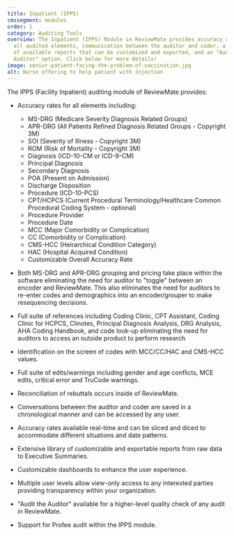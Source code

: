 ```yaml
---
title: Inpatient (IPPS)
cmssegment: modules
order: 1
category: Auditing Tools
overview: The Inpatient (IPPS) Module in ReviewMate provides accuracy rates for
  all audited elements, communication between the auditor and coder, a library
  of available reports that can be customized and exported, and an "Audit the
  Auditor" option. Click below for more details!
image: senior-patient-facing-the-problem-of-vaccination.jpg
alt: Nurse offering to help patient with injection
---
```

The IPPS (Facility Inpatient) auditing module of ReviewMate provides:

* Accuracy rates for all elements including:

  * MS-DRG (Medicare Severity Diagnosis Related Groups)
  * APR-DRG (All Patients Refined Diagnosis Related Groups - Copyright 3M)
  * SOI (Severity of Illness - Copyright 3M)
  * ROM (Risk of Mortality - Copyright 3M)
  * Diagnosis (ICD-10-CM or ICD-9-CM)
  * Principal Diagnosis
  * Secondary Diagnosis
  * POA (Present on Admission)
  * Discharge Disposition
  * Procedure (ICD-10-PCS)
  * CPT/HCPCS (Current Procedural Terminology/Healthcare Common Procedural Coding System - optional)
  * Procedure Provider
  * Procedure Date
  * MCC (Major Comorbidity or Complication)
  * CC (Comorbidity or Complication)
  * CMS-HCC (Heirarchical Condition Category)
  * HAC (Hospital Acquired Condition)
  * Customizable Overall Accuracy Rate
* Both MS-DRG and APR-DRG grouping and pricing take place within the software eliminating the need for auditor to "toggle" between an encoder and ReviewMate. This also eliminates the need for auditors to re-enter codes and demographics into an encoder/grouper to make resequencing decisions.
* Full suite of references including Coding Clinic, CPT Assistant, Coding Clinic for HCPCS, Clinotes, Principal Diagnosis Analysis, DRG Analysis, AHA Coding Handbook, and code look-up eliminating the need for auditors to access an outside product to perform research
* Identification on the screen of codes with MCC/CC/HAC and CMS-HCC values.
* Full suite of edits/warnings including gender and age conflicts, MCE edits, critical error and TruCode warnings.
* Reconciliation of rebuttals occurs inside of ReviewMate.
* Conversations between the auditor and coder are saved in a chronological manner and can be accessed by any user.
* Accuracy rates available real-time and can be sliced and diced to accommodate different situations and date patterns.
* Extensive library of customizable and exportable reports from raw data to Executive Summaries.
* Customizable dashboards to enhance the user experience.
* Multiple user levels allow view-only access to any interested parties providing transparency within your organization.
* "Audit the Auditor" available for a higher-level quality check of any audit in ReviewMate.
* Support for Profee audit within the IPPS module.